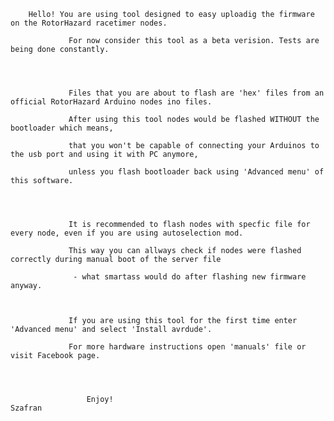 		

		Hello! You are using tool designed to easy uploadig the firmware on the RotorHazard racetimer nodes.

                 For now consider this tool as a beta verision. Tests are being done constantly.




                 Files that you are about to flash are 'hex' files from an official RotorHazard Arduino nodes ino files.

                 After using this tool nodes would be flashed WITHOUT the bootloader which means,

                 that you won't be capable of connecting your Arduinos to the usb port and using it with PC anymore,

                 unless you flash bootloader back using 'Advanced menu' of this software.




                 It is recommended to flash nodes with specfic file for every node, even if you are using autoselection mod.

                 This way you can allways check if nodes were flashed correctly during manual boot of the server file

                  - what smartass would do after flashing new firmware anyway.



                 If you are using this tool for the first time enter 'Advanced menu' and select 'Install avrdude'.

                 For more hardware instructions open 'manuals' file or visit Facebook page.




                 	 Enjoy!                                                                 Szafran
